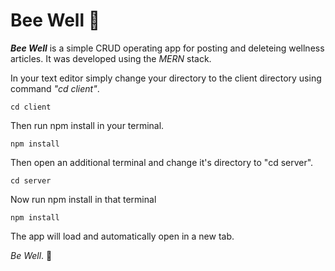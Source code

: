 # Bee Well 🐝

**_Bee Well_** is a simple CRUD operating app for posting and deleteing wellness articles. It was developed using the _MERN_ stack. 

In your text editor simply change your directory to the client directory using command _"cd client"_.

```
cd client 
```
Then run npm install in your terminal. 

```
npm install
```
Then open an additional terminal and change it's directory to "cd server".

```
cd server
```
Now run npm install in that terminal

```
npm install
```
The app will load and automatically open in a new tab.    

_Be Well_. 🙂 